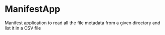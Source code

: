 # ManifestApp
Manifest application to read all the file metadata from a given directory and list it in a CSV file

